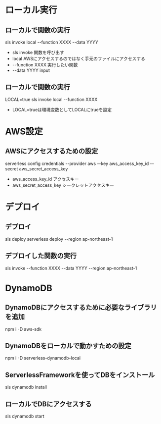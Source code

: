 # ローカル実行
## ローカルで関数の実行
sls invoke local --function XXXX --data YYYY
- sls invoke
  関数を呼び出す
- local
  AWSにアクセスするのではなく手元のファイルにアクセスする
- --function XXXX
  実行したい関数
- --data YYYY
  input

## ローカルで関数の実行
LOCAL=true sls invoke local --function XXXX
- LOCAL=trueは環境変数としてLOCALにtrueを設定

# AWS設定
## AWSにアクセスするための設定
serverless config credentials --provider aws --key aws_access_key_id --secret aws_secret_access_key
- aws_access_key_id
  アクセスキー
- aws_secret_access_key
  シークレットアクセスキー

# デプロイ
## デプロイ
sls deploy
serverless deploy --region ap-northeast-1

## デプロイした関数の実行
sls invoke --function XXXX --data YYYY --region ap-northeast-1


# DynamoDB
## DynamoDBにアクセスするために必要なライブラリを追加
npm i -D aws-sdk

## DynamoDBをローカルで動かすための設定
npm i -D serverless-dynamodb-local

## ServerlessFrameworkを使ってDBをインストール
sls dynamodb install

## ローカルでDBにアクセスする
sls dynamodb start

